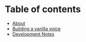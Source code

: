 # Table of contents

* [About](README.md)
* [Building a vanilla voice](building-a-vanilla-voice.md)
* [Development Notes](development-notes.md)

